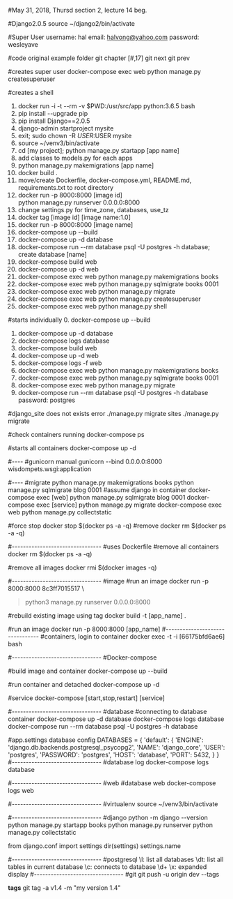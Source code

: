 #May 31, 2018, Thursd 
section 2, lecture 14 beg. 


#Django2.0.5
source ~/django2/bin/activate

#Super User
username: hal
email: halvong@yahoo.com
password: wesleyave

#code original
example folder
git chapter [#,17]
git next
git prev

#creates super user
docker-compose exec web python manage.py createsuperuser

#creates a shell
1. docker run -i -t --rm -v $PWD:/usr/src/app python:3.6.5 bash
2. pip install --upgrade pip
3. pip install Django==2.0.5
4. django-admin startproject mysite
6. exit; sudo chown -R $USER:$USER mysite
7. source ~/venv3/bin/activate
8. cd [my project]; python manage.py startapp [app name]
9. add classes to models.py for each apps
10. python manage.py makemigrations [app name]  
11. docker build . 
12. move/create Dockerfile, docker-compose.yml, README.md, requirements.txt to root directory
13. docker run -p 8000:8000 [image id] \
    python manage.py runserver 0.0.0.0:8000
14. change settings.py for time_zone, databases, use_tz
15. docker tag [image id] [image name:1.0]
16. docker run -p 8000:8000 [image name]
17. docker-compose up --build
18. docker-compose up -d database 
19. docker-compose run --rm database psql -U postgres -h database; 
    create database [name]
20. docker-compose build web 
21. docker-compose up -d web 
22. docker-compose exec web python manage.py makemigrations books
23. docker-compose exec web python manage.py sqlmigrate books 0001 
24. docker-compose exec web python manage.py migrate
25. docker-compose exec web python manage.py createsuperuser
25. docker-compose exec web python manage.py shell

#starts individually
0. docker-compose up --build
1. docker-compose up -d database 
2. docker-compose logs database 
3. docker-compose build web 
4. docker-compose up -d web 
2. docker-compose logs -f web 
5. docker-compose exec web python manage.py makemigrations books
6. docker-compose exec web python manage.py sqlmigrate books 0001 
7. docker-compose exec web python manage.py migrate
8. docker-compose run --rm database psql -U postgres -h database
   password: postgres

#django_site does not exists error
./manage.py migrate sites
./manage.py migrate

#check containers running
docker-compose ps

#starts all containers
docker-compose up -d 

#----
#gunicorn manual
gunicorn --bind 0.0.0.0:8000 wisdompets.wsgi:application

#----
#migrate
python manage.py makemigrations books
python manage.py sqlmigrate blog 0001
#assume django in container 
docker-compose exec [web] python manage.py sqlmigrate blog 0001
docker-compose exec [service] python manage.py migrate
docker-compose exec web python manage.py collectstatic

#force stop
docker stop $(docker ps -a -q)
#remove
docker rm $(docker ps -a -q)

#--------------------------------
#uses Dockerfile
#remove all containers
docker rm $(docker ps -a -q)

#remove all images
docker rmi $(docker images -q)

#--------------------------------
#image
#run an image
docker run -p 8000:8000 8c3ff7015517 \
> python3 manage.py runserver 0.0.0.0:8000

#rebuild existing image using tag
docker build -t [app_name] .

#run an image
docker run -p 8000:8000 [app_name]
#--------------------------------
#containers, login to container
docker exec -t -i [66175bfd6ae6] bash

#--------------------------------
#Docker-compose

#build image and container
docker-compose up --build

#run container and detached
docker-compose up -d

#service
docker-compose [start,stop,restart] [service]

#--------------------------------
#database
#connecting to database container
docker-compose up -d database
docker-compose logs database
docker-compose run --rm database psql -U postgres -h database

#app.settings database config
DATABASES = {
    'default': {
        'ENGINE': 'django.db.backends.postgresql_psycopg2',
        'NAME': 'django_core',
        'USER': 'postgres',
        'PASSWORD': 'postgres',
        'HOST': 'database',
        'PORT': 5432,
    }
}
#--------------------------------
#database log
docker-compose logs database

#--------------------------------
#web
#database web
docker-compose logs web

#--------------------------------
#virtualenv
source ~/venv3/bin/activate

#--------------------------------
#django 
python -m django --version
python manage.py startapp books
python manage.py runserver
python manage.py collectstatic

from django.conf import settings
dir(settings)
settings.name

#--------------------------------
#postgresql
\l: list all databases
\dt: list all tables in current database
\c: connects to database
\d+ <tablename>
\x: expanded display
#--------------------------------
#git
git push -u origin dev --tags

**tags**
git tag -a v1.4 -m "my version 1.4"
